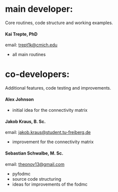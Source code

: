 # main developer:   
Core routines, code structure and working examples.

#### Kai Trepte, PhD  
email: trept1k@cmich.edu
- all main routines

# co-developers: 
Additional features, code testing and improvements.

#### Alex Johnson
- initial idea for the connectivity matrix 

#### Jakob Kraus, B. Sc. 
email: jakob.kraus@student.tu-freiberg.de
- improvement for the connectivity matrix 

#### Sebastian Schwalbe, M. Sc.  
email: theonov13@gmail.com
- pyfodmc 
- source code structuring 
- ideas for improvements of the fodmc 

